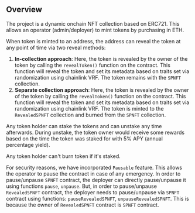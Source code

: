 ## Overview

The project is a dynamic onchain NFT collection based on ERC721. This allows an operator (admin/deployer) to mint tokens by purchasing in ETH.

When token is minted to an address, the address can reveal the token at any point of time via two reveal methods:

1. **In-collection approach**: Here, the token is revealed by the owner of the token by calling the `revealToken()` function on the contract. This function will reveal the token and set its metadata based on traits set via randomization using chainlink VRF. The token remains with the `SPNFT` collection.
2. **Separate collection approach**: Here, the token is revealed by the owner of the token by calling the `revealToken()` function on the contract. This function will reveal the token and set its metadata based on traits set via randomization using chainlink VRF. The token is minted to the `RevealedSPNFT` collection and burned from the `SPNFT` collection.

Any token holder can stake the tokens and can unstake any time afterwards. During unstake, the token owner would receive some rewards based on the time the token was staked for with 5% APY (annual percentage yield).

Any token holder can't burn token if it's staked.

For security reasons, we have incorporated `Pausable` feature. This allows the operator to pause the contract in case of any emergency. In order to pause/unpause `SPNFT` contract, the deployer can directly pause/unpause it using functions `pause`, `unpause`. But, in order to pause/unpause `RevealedSPNFT` contract, the deployer needs to pause/unpause via `SPNFT` contract using functions: `pauseRevealedSPNFT`, `unpauseRevealedSPNFT`. This is because the owner of `RevealedSPNFT` contract is `SPNFT` contract.
